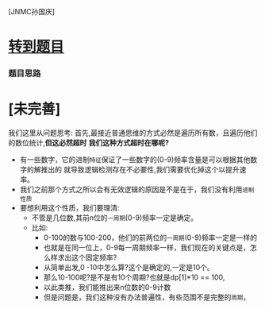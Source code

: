 [JNMC孙国庆]
# [转到题目](https://www.luogu.com.cn/problem/UVA1640)
### 题目思路
# [未完善]
我们这里从问题思考:
首先,最接近普通思维的方式必然是遍历所有数，且遍历他们的数位统计,**但这必然超时**
**我们这种方式超时在哪呢?**
- 有一些数字，它的进制`特征`保证了一些数字的(0-9)频率含量是可以根据其他数字的解推出的
  就导致逻辑检测存在不必要性,我们需要优化掉这个以提升速率。
- 我们之前那个方式之所以会有无效逻辑的原因是不是在于，我们没有利用`进制性质`
- 要想利用这个性质，我们要理清:
  - 不管是几位数,其前n位的`一周期`(0-9)频率一定是确定。
  - 比如:
    - 0-100的数与100-200，他们的前两位的`一周期`(0-9)频率一定是一样的
    - 也就是在同一位上，0-9每一周期频率一样，我们现在的关键点是，怎么样求出这个固定频率?
    - 从简单出发,0 -10中怎么算?这个是确定的,一定是10个。
    - 那么10-100呢?是不是有10个周期?也就是dp[1]*10 == 100,
    - 以此类推，我们能推出来n位数的0-9计数
    - 但是问题是，我们这种没有办法普遍性，有些范围不是完整的`周期`，